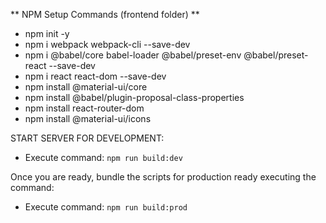 ** NPM Setup Commands (frontend folder) **

- npm init -y
- npm i webpack webpack-cli --save-dev
- npm i @babel/core babel-loader @babel/preset-env @babel/preset-react --save-dev
- npm i react react-dom --save-dev
- npm install @material-ui/core
- npm install @babel/plugin-proposal-class-properties
- npm install react-router-dom
- npm install @material-ui/icons


START SERVER FOR DEVELOPMENT:

- Execute command: `npm run build:dev`

Once you are ready, bundle the scripts for production ready executing the command:

- Execute command: `npm run build:prod`
